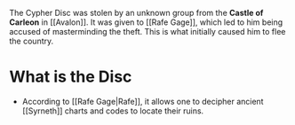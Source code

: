 The Cypher Disc was stolen by an unknown group from the **Castle of Carleon** in [[Avalon]].  It was given to [[Rafe Gage]], which led to him being accused of masterminding the theft.  This is what initially caused him to flee the country.

# What is the Disc
- According to [[Rafe Gage|Rafe]], it allows one to decipher ancient [[Syrneth]] charts and codes to locate their ruins.